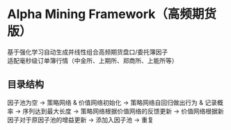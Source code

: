 # Alpha Mining Framework（高频期货版）

基于强化学习自动生成并线性组合高频期货盘口/委托簿因子  
适配毫秒级订单簿行情（中金所、上期所、郑商所、上能所等）

## 目录结构


因子池为空 -> 策略网络 & 价值网络初始化 -> 策略网络自回归做出行为 & 记录概率 -> 序列达到最大长度 -> 策略网络根据价值网络的反馈更新 -> 价值网络根据新因子对于原因子池的增益更新 -> 添加入因子池 -> 重复
